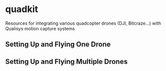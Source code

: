 # quadkit

Resources for integrating various quadcopter drones (DJI, Bitcraze...) with Qualisys motion capture systems

## Setting Up and Flying One Drone

## Setting Up and Flying Multiple Drones
